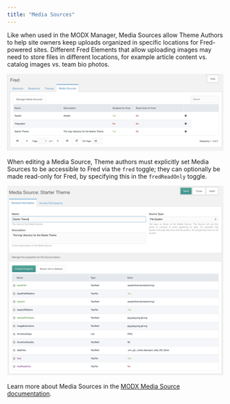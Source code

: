 ```yaml
---
title: "Media Sources"
---
```


Like when used in the MODX Manager, Media Sources allow Theme Authors to help site owners keep uploads organized in specific locations for Fred-powered sites. Different Fred Elements that allow uploading images may need to store files in different locations, for example article content vs. catalog images vs. team bio photos.

![Media Sources in Fred](img/media-sources.png)

When editing a Media Source, Theme authors must explicitly set Media Sources to be accessible to Fred via the `fred` toggle; they can optionally be made read-only for Fred, by specifying this in the `fredReadOnly` toggle.

![Update a Media Source](img/update-media-source.png)

Learn more about Media Sources in the [MODX Media Source documentation](https://docs.modx.com/revolution/2.x/administering-your-site/media-sources).
